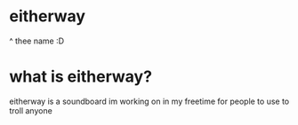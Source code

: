 # eitherway
^ thee name :D

# what is eitherway?

eitherway is a soundboard im working on in my freetime for people to use to troll anyone
